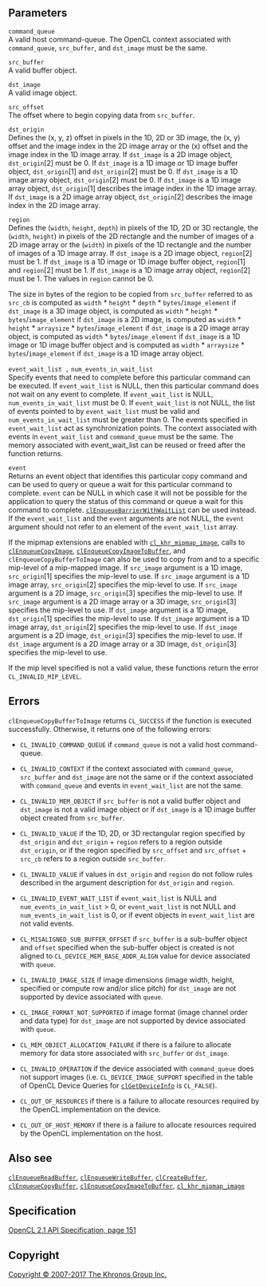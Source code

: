 Parameters
----------

`command_queue`  
A valid host command-queue. The OpenCL context associated with
`command_queue`, `src_buffer`, and `dst_image` must be the same.

`src_buffer`  
A valid buffer object.

`dst_image`  
A valid image object.

`src_offset`  
The offset where to begin copying data from `src_buffer`.

`dst_origin`  
Defines the (x, y, z) offset in pixels in the 1D, 2D or 3D image, the
(x, y) offset and the image index in the 2D image array or the (x)
offset and the image index in the 1D image array. If `dst_image` is a 2D
image object, `dst_origin`\[2\] must be 0. If `dst_image` is a 1D image
or 1D image buffer object, `dst_origin`\[1\] and `dst_origin`\[2\] must
be 0. If `dst_image` is a 1D image array object, `dst_origin`\[2\] must
be 0. If `dst_image` is a 1D image array object, `dst_origin`\[1\]
describes the image index in the 1D image array. If `dst_image` is a 2D
image array object, `dst_origin`\[2\] describes the image index in the
2D image array.

`region`  
Defines the (`width`, `height`, `depth`) in pixels of the 1D, 2D or 3D
rectangle, the (`width`, `height`) in pixels of the 2D rectangle and the
number of images of a 2D image array or the (`width`) in pixels of the
1D rectangle and the number of images of a 1D image array. If
`dst_image` is a 2D image object, `region`\[2\] must be 1. If
`dst_image` is a 1D image or 1D image buffer object, `region`\[1\] and
`region`\[2\] must be 1. If `dst_image` is a 1D image array object,
`region`\[2\] must be 1. The values in `region` cannot be 0.

The size in bytes of the region to be copied from `src_buffer` referred
to as `src_cb` is computed as `width` \* `height` \* `depth` \*
`bytes`/`image_element` if `dst_image` is a 3D image object, is computed
as `width` \* `height` \* `bytes`/`image_element` if `dst_image` is a 2D
image, is computed as `width` \* `height` \* `arraysize` \*
`bytes`/`image_element` if `dst_image` is a 2D image array object, is
computed as `width` \* `bytes`/`image_element` if `dst_image` is a 1D
image or 1D image buffer object and is computed as `width` \*
`arraysize` \* `bytes`/`image_element` if `dst_image` is a 1D image
array object.

`event_wait_list ,` `num_events_in_wait_list`  
Specify events that need to complete before this particular command can
be executed. If `event_wait_list` is NULL, then this particular command
does not wait on any event to complete. If `event_wait_list` is NULL,
`num_events_in_wait_list` must be 0. If `event_wait_list` is not NULL,
the list of events pointed to by `event_wait_list` must be valid and
`num_events_in_wait_list` must be greater than 0. The events specified
in `event_wait_list` act as synchronization points. The context
associated with events in `event_wait_list` and `command_queue` must be
the same. The memory associated with event\_wait\_list can be reused or
freed after the function returns.

`event`  
Returns an event object that identifies this particular copy command and
can be used to query or queue a wait for this particular command to
complete. `event` can be NULL in which case it will not be possible for
the application to query the status of this command or queue a wait for
this command to complete.
[`clEnqueueBarrierWithWaitList`](clEnqueueBarrierWithWaitList.html) can
be used instead. If the `event_wait_list` and the `event` arguments are
not NULL, the `event` argument should not refer to an element of the
`event_wait_list` array.

If the mipmap extensions are enabled with
[`cl_khr_mipmap_image`](cl_khr_mipmap_image.html), calls to
[`clEnqueueCopyImage`](clEnqueueCopyImage.html),
[`clEnqueueCopyImageToBuffer`](clEnqueueCopyImageToBuffer.html), and
`clEnqueueCopyBufferToImage` can also be used to copy from and to a
specific mip-level of a mip-mapped image. If `src_image` argument is a
1D image, `src_origin`\[1\] specifies the mip-level to use. If
`src_image` argument is a 1D image array, `src_origin`\[2\] specifies
the mip-level to use. If `src_image` argument is a 2D image,
`src_origin`\[3\] specifies the mip-level to use. If `src_image`
argument is a 2D image array or a 3D image, `src_origin`\[3\] specifies
the mip-level to use. If `dst_image` argument is a 1D image,
`dst_origin`\[1\] specifies the mip-level to use. If `dst_image`
argument is a 1D image array, `dst_origin`\[2\] specifies the mip-level
to use. If `dst_image` argument is a 2D image, `dst_origin`\[3\]
specifies the mip-level to use. If `dst_image` argument is a 2D image
array or a 3D image, `dst_origin`\[3\] specifies the mip-level to use.

If the mip level specified is not a valid value, these functions return
the error `CL_INVALID_MIP_LEVEL`.

Errors
------

`clEnqueueCopyBufferToImage` returns `CL_SUCCESS` if the function is
executed successfully. Otherwise, it returns one of the following
errors:

-   `CL_INVALID_COMMAND_QUEUE` if `command_queue` is not a valid host
    command-queue.

-   `CL_INVALID_CONTEXT` if the context associated with `command_queue`,
    `src_buffer` and `dst_image` are not the same or if the context
    associated with `command_queue` and events in `event_wait_list` are
    not the same.

-   `CL_INVALID_MEM_OBJECT` if `src_buffer` is not a valid buffer object
    and `dst_image` is not a valid image object or if `dst_image` is a
    1D image buffer object created from `src_buffer`.

-   `CL_INVALID_VALUE` if the 1D, 2D, or 3D rectangular region specified
    by `dst_origin` and `dst_origin` + `region` refers to a region
    outside `dst_origin`, or if the region specified by `src_offset` and
    `src_offset` + `src_cb` refers to a region outside `src_buffer`.

-   `CL_INVALID_VALUE` if values in `dst_origin` and `region` do not
    follow rules described in the argument description for `dst_origin`
    and `region`.

-   `CL_INVALID_EVENT_WAIT_LIST` if `event_wait_list` is NULL and
    `num_events_in_wait_list` &gt; 0, or `event_wait_list` is not NULL
    and `num_events_in_wait_list` is 0, or if event objects in
    `event_wait_list` are not valid events.

-   `CL_MISALIGNED_SUB_BUFFER_OFFSET` if `src_buffer` is a sub-buffer
    object and `offset` specified when the sub-buffer object is created
    is not aligned to `CL_DEVICE_MEM_BASE_ADDR_ALIGN` value for device
    associated with `queue`.

-   `CL_INVALID_IMAGE_SIZE` if image dimensions (image width, height,
    specified or compute row and/or slice pitch) for `dst_image` are not
    supported by device associated with `queue`.

-   `CL_IMAGE_FORMAT_NOT_SUPPORTED` if image format (image channel order
    and data type) for `dst_image` are not supported by device
    associated with `queue`.

-   `CL_MEM_OBJECT_ALLOCATION_FAILURE` if there is a failure to allocate
    memory for data store associated with `src_buffer` or `dst_image`.

-   `CL_INVALID_OPERATION` if the device associated with `command_queue`
    does not support images (i.e. `CL_DEVICE_IMAGE_SUPPORT` specified in
    the table of OpenCL Device Queries for
    [`clGetDeviceInfo`](clGetDeviceInfo.html) is `CL_FALSE`).

-   `CL_OUT_OF_RESOURCES` if there is a failure to allocate resources
    required by the OpenCL implementation on the device.

-   `CL_OUT_OF_HOST_MEMORY` if there is a failure to allocate resources
    required by the OpenCL implementation on the host.

Also see
--------

[`clEnqueueReadBuffer`](clEnqueueReadBuffer.html),
[`clEnqueueWriteBuffer`](clEnqueueWriteBuffer.html),
[`clCreateBuffer`](clCreateBuffer.html),
[`clEnqueueCopyBuffer`](clEnqueueCopyBuffer.html),
[`clEnqueueCopyImageToBuffer`](clEnqueueCopyImageToBuffer.html),
[`cl_khr_mipmap_image`](cl_khr_mipmap_image.html)

Specification
-------------

[OpenCL 2.1 API Specification, page
151](https://www.khronos.org/registry/cl/specs/opencl-2.1.pdf#page=151)

Copyright
---------

[Copyright © 2007-2017 The Khronos Group Inc.](copyright.html)
